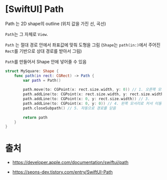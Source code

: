 # [SwiftUI] Path

Path 는 2D shape의 outline (위치 값을 가진 선, 곡선)

`Path`는 그 자체로 `View`. 

`Path` 는 절대 경로 안에서 좌표값에 맞춰 도형을 그림 (`Shape`는 `path(in:)`에서 주어진 `Rect`를 기반으로 상대 경로를 받아서 그림)

`Path`를 만들어서 Shape 안에 넣어줄 수 있음

```swift
struct MySquare: Shape {
    func path(in rect: CGRect) -> Path {
        var path = Path()
        
        path.move(to: CGPoint(x: rect.size.width, y: 0)) // 1. 오른쪽 모서리로 커서 이동
        path.addLine(to: CGPoint(x: rect.size.width, y: rect.size.width)) // 2.
        path.addLine(to: CGPoint(x: 0, y: rect.size.width)) // 3.
        path.addLine(to: CGPoint(x: 0, y: 0)) // 4. 왼쪽 모서리로 커서 이동
        path.closeSubpath() // 5. 자동으로 경로를 닫음
        
        return path
    }
}
```

# 출처 

- https://developer.apple.com/documentation/swiftui/path

- https://seons-dev.tistory.com/entry/SwiftUI-Path
